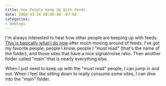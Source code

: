 ```yaml
---
title: How People Keep Up With Feeds
date: 2008-03-26 00:00:00 -07:00
categories:
- Weblogs
---
```


<p>I'm always interested to hear how other people are keeping up with feeds. <a href="http://www.tbray.org/ongoing/When/200x/2008/03/26/Input">This is basically what I do now</a> after much moving around of feeds. I've got my favorite people, people I know, people I "must read" (that's the name of the folder), and those sites that have a nice signal/noise ratio. Then another folder called "main" that is nearly everything else. </p>

<p>When I just need to keep up with the "must read" people, I can jump in and out. When I feel like sitting down to really consume some sites, I can dive into the "main" folder.</p>
